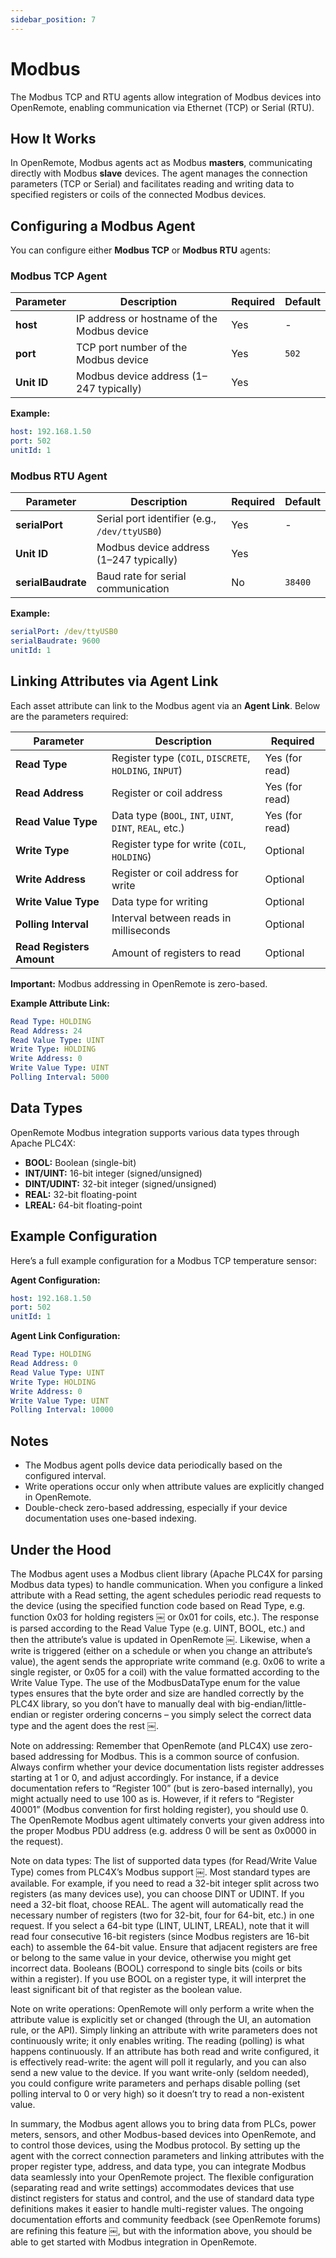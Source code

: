 ```yaml
---
sidebar_position: 7
---
```


# Modbus

The Modbus TCP and RTU agents allow integration of Modbus devices into OpenRemote, enabling communication via Ethernet (TCP) or Serial (RTU).

## How It Works

In OpenRemote, Modbus agents act as Modbus **masters**, communicating directly with Modbus **slave** devices. The agent manages the connection parameters (TCP or Serial) and facilitates reading and writing data to specified registers or coils of the connected Modbus devices.

## Configuring a Modbus Agent

You can configure either **Modbus TCP** or **Modbus RTU** agents:

### Modbus TCP Agent

| Parameter | Description                                 | Required | Default |
| --------- | ------------------------------------------- | -------- | ------- |
| **host**  | IP address or hostname of the Modbus device | Yes      | -       |
| **port**  | TCP port number of the Modbus device        | Yes      | `502`   |
| **Unit ID**          | Modbus device address (1–247 typically)                 | Yes            |


**Example:**

```yaml
host: 192.168.1.50
port: 502
unitId: 1
```

### Modbus RTU Agent

| Parameter          | Description                                  | Required | Default |
| ------------------ |----------------------------------------------| -------- | ------- |
| **serialPort**     | Serial port identifier (e.g., `/dev/ttyUSB0`) | Yes      | -       |
| **Unit ID**          | Modbus device address (1–247 typically)      | Yes            |
| **serialBaudrate** | Baud rate for serial communication           | No       | `38400` |

**Example:**

```yaml
serialPort: /dev/ttyUSB0
serialBaudrate: 9600
unitId: 1
```

## Linking Attributes via Agent Link

Each asset attribute can link to the Modbus agent via an **Agent Link**. Below are the parameters required:

| Parameter                 | Description                                            | Required       |
|---------------------------|--------------------------------------------------------|----------------|
| **Read Type**             | Register type (`COIL`, `DISCRETE`, `HOLDING`, `INPUT`) | Yes (for read) |
| **Read Address**          | Register or coil address                               | Yes (for read) |
| **Read Value Type**       | Data type (`BOOL`, `INT`, `UINT`, `DINT`, `REAL`, etc.) | Yes (for read) |
| **Write Type**            | Register type for write (`COIL`, `HOLDING`)            | Optional       |
| **Write Address**         | Register or coil address for write                     | Optional       |
| **Write Value Type**      | Data type for writing                                  | Optional       |
| **Polling Interval**      | Interval between reads in milliseconds                 | Optional       |
| **Read Registers Amount** | Amount of registers to read                   | Optional       |

**Important:** Modbus addressing in OpenRemote is zero-based.

**Example Attribute Link:**

```yaml
Read Type: HOLDING
Read Address: 24
Read Value Type: UINT
Write Type: HOLDING
Write Address: 0
Write Value Type: UINT
Polling Interval: 5000
```

## Data Types

OpenRemote Modbus integration supports various data types through Apache PLC4X:

* **BOOL:** Boolean (single-bit)
* **INT/UINT:** 16-bit integer (signed/unsigned)
* **DINT/UDINT:** 32-bit integer (signed/unsigned)
* **REAL:** 32-bit floating-point
* **LREAL:** 64-bit floating-point

## Example Configuration

Here’s a full example configuration for a Modbus TCP temperature sensor:

**Agent Configuration:**

```yaml
host: 192.168.1.50
port: 502
unitId: 1
```

**Agent Link Configuration:**

```yaml
Read Type: HOLDING
Read Address: 0
Read Value Type: UINT
Write Type: HOLDING
Write Address: 0
Write Value Type: UINT
Polling Interval: 10000

```

## Notes

* The Modbus agent polls device data periodically based on the configured interval.
* Write operations occur only when attribute values are explicitly changed in OpenRemote.
* Double-check zero-based addressing, especially if your device documentation uses one-based indexing.

## Under the Hood

The Modbus agent uses a Modbus client library (Apache PLC4X for parsing Modbus data types) to handle communication. When you configure a linked attribute with a Read setting, the agent schedules periodic read requests to the device (using the specified function code based on Read Type, e.g. function 0x03 for holding registers ￼ or 0x01 for coils, etc.). The response is parsed according to the Read Value Type (e.g. UINT, BOOL, etc.) and then the attribute’s value is updated in OpenRemote ￼. Likewise, when a write is triggered (either on a schedule or when you change an attribute’s value), the agent sends the appropriate write command (e.g. 0x06 to write a single register, or 0x05 for a coil) with the value formatted according to the Write Value Type. The use of the ModbusDataType enum for the value types ensures that the byte order and size are handled correctly by the PLC4X library, so you don’t have to manually deal with big-endian/little-endian or register ordering concerns – you simply select the correct data type and the agent does the rest ￼.

Note on addressing: Remember that OpenRemote (and PLC4X) use zero-based addressing for Modbus. This is a common source of confusion. Always confirm whether your device documentation lists register addresses starting at 1 or 0, and adjust accordingly. For instance, if a device documentation refers to “Register 100” (but is zero-based internally), you might actually need to use 100 as is. However, if it refers to “Register 40001” (Modbus convention for first holding register), you should use 0. The OpenRemote Modbus agent ultimately converts your given address into the proper Modbus PDU address (e.g. address 0 will be sent as 0x0000 in the request).

Note on data types: The list of supported data types (for Read/Write Value Type) comes from PLC4X’s Modbus support ￼. Most standard types are available. For example, if you need to read a 32-bit integer split across two registers (as many devices use), you can choose DINT or UDINT. If you need a 32-bit float, choose REAL. The agent will automatically read the necessary number of registers (two for 32-bit, four for 64-bit, etc.) in one request. If you select a 64-bit type (LINT, ULINT, LREAL), note that it will read four consecutive 16-bit registers (since Modbus registers are 16-bit each) to assemble the 64-bit value. Ensure that adjacent registers are free or belong to the same value in your device, otherwise you might get incorrect data. Booleans (BOOL) correspond to single bits (coils or bits within a register). If you use BOOL on a register type, it will interpret the least significant bit of that register as the boolean value.

Note on write operations: OpenRemote will only perform a write when the attribute value is explicitly set or changed (through the UI, an automation rule, or the API). Simply linking an attribute with write parameters does not continuously write; it only enables writing. The reading (polling) is what happens continuously. If an attribute has both read and write configured, it is effectively read-write: the agent will poll it regularly, and you can also send a new value to the device. If you want write-only (seldom needed), you could configure write parameters and perhaps disable polling (set polling interval to 0 or very high) so it doesn’t try to read a non-existent value.

In summary, the Modbus agent allows you to bring data from PLCs, power meters, sensors, and other Modbus-based devices into OpenRemote, and to control those devices, using the Modbus protocol. By setting up the agent with the correct connection parameters and linking attributes with the proper register type, address, and data type, you can integrate Modbus data seamlessly into your OpenRemote project. The flexible configuration (separating read and write settings) accommodates devices that use distinct registers for status and control, and the use of standard data type definitions makes it easier to handle multi-register values. The ongoing documentation efforts and community feedback (see OpenRemote forums) are refining this feature ￼, but with the information above, you should be able to get started with Modbus integration in OpenRemote.
